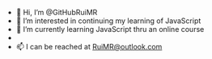 - 👋 Hi, I’m @GitHubRuiMR
- 👀 I’m interested in continuing my learning of JavaScript 
- 🌱 I’m currently learning JavaScript thru an online course
- 
- 📫 I can be reached at RuiMR@outlook.com

<!---
GitHubRuiMR/GitHubRuiMR is a ✨ special ✨ repository because its `README.md` (this file) appears on your GitHub profile.
You can click the Preview link to take a look at your changes.
--->
